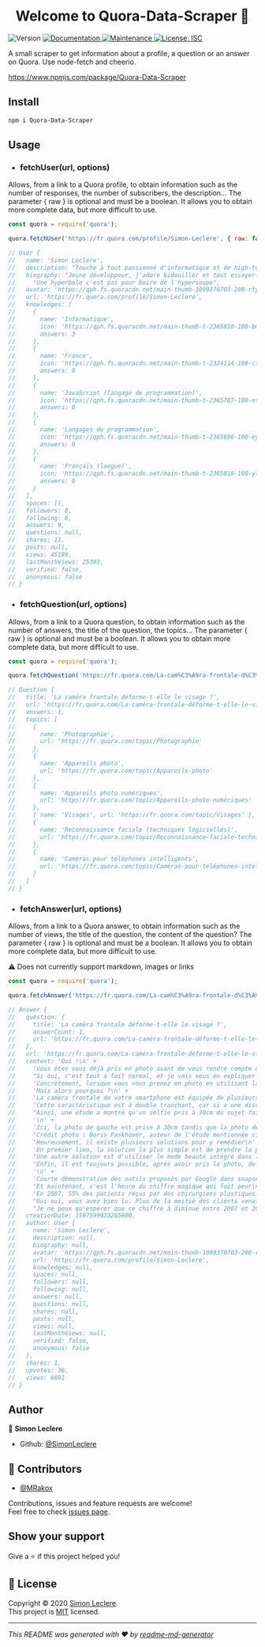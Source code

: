 <h1 align="center">Welcome to Quora-Data-Scraper 👋</h1>
<p>
  <img alt="Version" src="https://img.shields.io/badge/version-1.2.0-blue.svg?cacheSeconds=2592000" />
  <a href="https://github.com/SimonLeclere/Quora-Data-Scraper#readme" target="_blank">
    <img alt="Documentation" src="https://img.shields.io/badge/documentation-yes-brightgreen.svg" />
  </a>
  <a href="https://github.com/SimonLeclere/Quora-Data-Scraper/graphs/commit-activity" target="_blank">
    <img alt="Maintenance" src="https://img.shields.io/badge/Maintained%3F-yes-green.svg" />
  </a>
  <a href="https://github.com/SimonLeclere/Quora-Data-Scraper/blob/master/LICENSE" target="_blank">
    <img alt="License: ISC" src="https://img.shields.io/github/license/SimonLeclere/Quora-Data-Scraper" />
  </a>
</p>

A small scraper to get information about a profile, a question or an answer on Quora. Use node-fetch and cheerio.

https://www.npmjs.com/package/Quora-Data-Scraper

## Install 

```sh
npm i Quora-Data-Scraper
```

## Usage

* ### fetchUser(url, options)

Allows, from a link to a Quora profile, to obtain information such as the number of responses, the number of subscribers, the description... The parameter { raw } is optional and must be a boolean. It allows you to obtain more complete data, but more difficult to use.


```js
const quora = require('quora');

quora.fetchUser('https://fr.quora.com/profile/Simon-Leclere', { raw: false }).then(console.log); // second parameter is optional

// User {
//   name: 'Simon Leclere',
//   description: "Touche à tout passionné d'informatique et de high-tech",
//   biography: "Jeune développeur, j'adore bidouiller et tout essayer. Une fois j'ai démonté une imprimante, mes parents ont pas trop aimé. Bref maintenant que j'ai fini d'embêter mes proches je viens vous embêter sur Quora. Gare à vous !\n" +
//     "Une hyperbole c'est pas pour boire de l'hypersoupe",
//   avatar: 'https://qph.fs.quoracdn.net/main-thumb-1099370703-200-rtyydeuedcynznijnnemevsxwfspapzo.jpeg',
//   url: 'https://fr.quora.com/profile/Simon-Leclere',
//   knowledges: [
//     {
//       name: 'Informatique',
//       icon: 'https://qph.fs.quoracdn.net/main-thumb-t-2365810-100-bmxhhffzwrykfgvyslsuygjqirqckfpe.jpeg',
//       answers: 3
//     },
//     {
//       name: 'France',
//       icon: 'https://qph.fs.quoracdn.net/main-thumb-t-2324114-100-clhmyzyjnapuxbyxggbffcajsncvgwky.jpeg',
//       answers: 0
//     },
//     {
//       name: 'JavaScript (langage de programmation)',
//       icon: 'https://qph.fs.quoracdn.net/main-thumb-t-2365787-100-etdzymypqakpjodoshxjdmdzmookmtzb.jpeg',
//       answers: 0
//     },
//     {
//       name: 'Langages de programmation',
//       icon: 'https://qph.fs.quoracdn.net/main-thumb-t-2365696-100-eyzcdieyvqrecbkncuwmmputwczrexod.jpeg',
//       answers: 0
//     },
//     {
//       name: 'Français (langue)',
//       icon: 'https://qph.fs.quoracdn.net/main-thumb-t-2365818-100-ylwoccgbktbvlzqdlutnuhhpwxhftgta.jpeg',
//       answers: 0
//     }
//   ],
//   spaces: [],
//   followers: 8,
//   following: 6,
//   answers: 9,
//   questions: null,
//   shares: 11,
//   posts: null,
//   views: 45189,
//   lastMonthViews: 25303,
//   verified: false,
//   anonymous: false
// }
```

* ### fetchQuestion(url, options)

Allows, from a link to a Quora question, to obtain information such as the number of answers, the title of the question, the topics... The parameter { raw } is optional and must be a boolean. It allows you to obtain more complete data, but more difficult to use.

```js
const quora = require('quora');

quora.fetchQuestion('https://fr.quora.com/La-cam%C3%A9ra-frontale-d%C3%A9forme-t-elle-le-visage', { raw: false }).then(console.log); // Second parameter is optional

// Question {
//   title: 'La caméra frontale déforme-t-elle le visage ?',
//   url: 'https://fr.quora.com/La-caméra-frontale-déforme-t-elle-le-visage',
//   answers: 1,
//   topics: [
//     {
//       name: 'Photographie',
//       url: 'https://fr.quora.com/topic/Photographie'
//     },
//     {
//       name: 'Appareils photo',
//       url: 'https://fr.quora.com/topic/Appareils-photo'
//     },
//     {
//       name: 'Appareils photo numériques',
//       url: 'https://fr.quora.com/topic/Appareils-photo-numériques'
//     },
//     { name: 'Visages', url: 'https://fr.quora.com/topic/Visages' },
//     {
//       name: 'Reconnaissance faciale (techniques logicielles)',
//       url: 'https://fr.quora.com/topic/Reconnaissance-faciale-techniques-logicielles'
//     },
//     {
//       name: 'Caméras pour téléphones intelligents',
//       url: 'https://fr.quora.com/topic/Caméras-pour-téléphones-intelligents'
//     }
//   ]
// }
```

* ### fetchAnswer(url, options)

Allows, from a link to a Quora answer, to obtain information such as the number of views, the title of the question, the content of the question? The parameter { raw } is optional and must be a boolean. It allows you to obtain more complete data, but more difficult to use.

⚠ Does not currently support markdown, images or links

```js
const quora = require('quora');

quora.fetchAnswer('https://fr.quora.com/La-cam%C3%A9ra-frontale-d%C3%A9forme-t-elle-le-visage/answer/Simon-Leclere?ch=10&share=8cd864d7&srid=uz6vFe', { raw: false }).then(console.log); // Second parameter is optional

// Answer {
//   question: {
//     title: 'La caméra frontale déforme-t-elle le visage ?',
//     answerCount: 1,
//     url: 'https://fr.quora.com/La-caméra-frontale-déforme-t-elle-le-visage'
//   },
//   url: 'https://fr.quora.com/La-caméra-frontale-déforme-t-elle-le-visage/answer/Simon-Leclere',
//   content: 'Oui !\n' +
//     'Vous êtes vous déjà pris en photo avant de vous rendre compte que le résultat diffère complètement de ce que vous voyez habituellement le matin dans le reflet de votre miroir ?\n' +
//     "Si oui, c'est tout à fait normal, et je vais vous en expliquer la raison. Si non, vous êtes probablement un alien venu d'une autre dimension dans laquelle les selfies sont parfaits.\n" +
//     'Concrètement, lorsque vous vous prenez en photo en utilisant la caméra frontale de votre téléphone, votre nez semble plus gros, votre front plus grand et votre tête est déformée.\n' +
//     'Mais alors pourquoi ?\n' +
//     'La caméra frontale de votre smartphone est équipée de plusieurs lentilles et filtres qui ensemble forment un objectif. Cet objectif est conçu pour capturer des scènes larges afin de pouvoir vous prendre en photo, vous ainsi que le paysage derrière vous.\n' +
//     'Cette caractéristique est à double tranchant, car si a une distance normale elle permet de réussir ses photos de vacances, à une trop courte distance elle a pour effet de déformer le sujet, un peu comme les objectifs fish-eye.\n' +
//     "Ainsi, une étude a montré qu'un selfie pris à 30cm du sujet faisait apparaître son nez 30% plus grand par rapport à une photo prise à 1,50m.\n" +
//     '\n' +
//     'Ici, la photo de gauche est prise à 30cm tandis que la photo de droite est prise à environ 1,50m\n' +
//     "Crédit photo : Boris Paskhover, auteur de l'étude mentionnée ci-dessus\n" +
//     'Heureusement, il existe plusieurs solutions pour y remédier\n' +
//     'En premier lieu, la solution la plus simple est de prendre la photo de plus loin, pour cela un selfie-stick vous sera très utile.\n' +
//     "Une autre solution est d'utiliser le mode beauté intégré dans la majorité des applications photos, qui réduit les imperfections et atténue les déformations. Attendez vous néanmoins à voir disparaître toutes les irrégularités de votre peau au point qu'elle paraisse toute lisse (voir trop lisse).\n" +
//     "Enfin, il est toujours possible, après avoir pris la photo, de rendre à votre visage sa forme originale en retouchant la photo. Une des meilleures applications pour ca, selon mon expérience, est Snapseed de Google. Elle est très complète et intègre un outil simple de retouche pour corriger la déformation liée à l'objectif sur les visages.\n" +
//     '\n' +
//     'Courte démonstration des outils proposés par Google dans snapseed pour corriger la déformation des visages\n' +
//     "Et maintenant, c'est l'heure du chiffre magique qui fait peur\n" +
//     'En 2007, 55% des patients reçus par des chirurgiens plastiques souhaitaient améliorer leur apparence sur leur selfies, notamment grâce à une rhinoplastie.\n' +
//     "Oui oui, vous avez bien lu. Plus de la moitié des clients venaient simplement à cause d'une lentille grand angle sur leur smartphone. Effrayant n'est-ce pas ?\n" +
//     "Je ne peux qu'espérer que ce chiffre à diminué entre 2007 et 2020…",
//   creationDate: 1597599933265600,
//   author: User {
//     name: 'Simon Leclere',
//     description: null,
//     biography: null,
//     avatar: 'https://qph.fs.quoracdn.net/main-thumb-1099370703-200-rtyydeuedcynznijnnemevsxwfspapzo.jpeg',
//     url: 'https://fr.quora.com/profile/Simon-Leclere',
//     knowledges: null,
//     spaces: null,
//     followers: null,
//     following: null,
//     answers: null,
//     questions: null,
//     shares: null,
//     posts: null,
//     views: null,
//     lastMonthViews: null,
//     verified: false,
//     anonymous: false
//   },
//   shares: 1,
//   upvotes: 36,
//   views: 6891
// }
```

## Author

👤 **Simon Leclere**

* Github: [@SimonLeclere](https://github.com/SimonLeclere)

## 🤝 Contributors

* [@MRakox](https://github.com/MRakox/)

Contributions, issues and feature requests are welcome!<br />Feel free to check [issues page](https://github.com/SimonLeclere/Quora-Data-Scraper/issues). 

## Show your support

Give a ⭐️ if this project helped you!

## 📝 License

Copyright © 2020 [Simon Leclere](https://github.com/SimonLeclere).<br />
This project is [MIT](https://github.com/SimonLeclere/Quora-Data-Scraper/blob/master/LICENSE) licensed.

***
_This README was generated with ❤️ by [readme-md-generator](https://github.com/kefranabg/readme-md-generator)_
